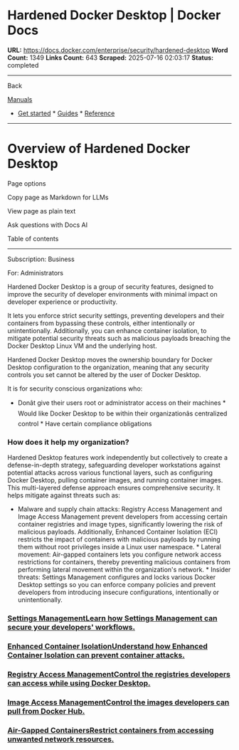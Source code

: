 # Hardened Docker Desktop | Docker Docs

**URL:** https://docs.docker.com/enterprise/security/hardened-desktop
**Word Count:** 1349
**Links Count:** 643
**Scraped:** 2025-07-16 02:03:17
**Status:** completed

---

Back

[Manuals](https://docs.docker.com/manuals/)

  * [Get started](https://docs.docker.com/get-started/)   * [Guides](https://docs.docker.com/guides/)   * [Reference](https://docs.docker.com/reference/)

* * *

# Overview of Hardened Docker Desktop

Page options

Copy page as Markdown for LLMs

View page as plain text

Ask questions with Docs AI

Table of contents

* * *

Subscription: Business

For: Administrators

Hardened Docker Desktop is a group of security features, designed to improve the security of developer environments with minimal impact on developer experience or productivity.

It lets you enforce strict security settings, preventing developers and their containers from bypassing these controls, either intentionally or unintentionally. Additionally, you can enhance container isolation, to mitigate potential security threats such as malicious payloads breaching the Docker Desktop Linux VM and the underlying host.

Hardened Docker Desktop moves the ownership boundary for Docker Desktop configuration to the organization, meaning that any security controls you set cannot be altered by the user of Docker Desktop.

It is for security conscious organizations who:

  * Donât give their users root or administrator access on their machines   * Would like Docker Desktop to be within their organizationâs centralized control   * Have certain compliance obligations

### How does it help my organization?

Hardened Desktop features work independently but collectively to create a defense-in-depth strategy, safeguarding developer workstations against potential attacks across various functional layers, such as configuring Docker Desktop, pulling container images, and running container images. This multi-layered defense approach ensures comprehensive security. It helps mitigate against threats such as:

  * Malware and supply chain attacks: Registry Access Management and Image Access Management prevent developers from accessing certain container registries and image types, significantly lowering the risk of malicious payloads. Additionally, Enhanced Container Isolation \(ECI\) restricts the impact of containers with malicious payloads by running them without root privileges inside a Linux user namespace.   * Lateral movement: Air-gapped containers lets you configure network access restrictions for containers, thereby preventing malicious containers from performing lateral movement within the organization's network.   * Insider threats: Settings Management configures and locks various Docker Desktop settings so you can enforce company policies and prevent developers from introducing insecure configurations, intentionally or unintentionally.

### [Settings ManagementLearn how Settings Management can secure your developers' workflows.](https://docs.docker.com/enterprise/security/hardened-desktop/settings-management/)

### [Enhanced Container IsolationUnderstand how Enhanced Container Isolation can prevent container attacks.](https://docs.docker.com/enterprise/security/hardened-desktop/enhanced-container-isolation/)

### [Registry Access ManagementControl the registries developers can access while using Docker Desktop.](https://docs.docker.com/enterprise/security/hardened-desktop/registry-access-management/)

### [Image Access ManagementControl the images developers can pull from Docker Hub.](https://docs.docker.com/enterprise/security/hardened-desktop/image-access-management/)

### [Air-Gapped ContainersRestrict containers from accessing unwanted network resources.](https://docs.docker.com/enterprise/security/hardened-desktop/air-gapped-containers/)